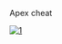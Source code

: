 Apex cheat
<!-- Loba: een legend uitgekomen in seizoen 5. Loba is een dievegge die met haar 'Black Market' de buit in de omgeving op 1 punt beschikbaar stelt voor haar team. Ook kan ze met haar speciale armband teleporteren.
Rampart: een legend uitgekomen in seizoen 6. Rampart is een 'wapenmodder' die haar minigun "Sheila" kan plaatsen en haar team kan voorzien van barricades voor dekking.
Horizon: een legend uitgekomen in seizoen 7. Ze kan met behulp van haar 'gravity lift' de lucht in vliegen en een zwart gat plaatsen waar tegenstanders ingetrokken kunnen worden.
Fuse: een legend uitgekomen in seizoen 8. Hij wordt de "explosievenexpert" genoemd en kan granaten verder lanceren, een clustergranaat gooien en een ring van vuur plaatsen.
Valkyrie: een legend uitgekomen in seizoen 9. Valkyrie heeft verschillende abilities, zoals haar VTOL jetpack waarmee ze een beperkte tijd kan vliegen en haar raketzwerm die ze af kan vuren. Haar ultimate ability is de hemelwaartse duik.
Seer: een legend uit seizoen 10 die met micro-drones een krachtige straal kan uitzenden om de locatie van vijanden te tonen op de kaart.
Ash: een legend uit seizoen 11 die met behulp van een 'Phaseertraan' zich kan teleporteren. Ook kan ze een soort (nogal langzame) boemerang gooien die spelers schade toedient.
Mad Maggie: een legend uit seizoen 12 en uitgerust met een 'Riot Drill' die dwars door objecten vuur spuwt. Ook kan ze vijanden traceren en heeft ze een Sloopkogel waarmee het team in volle vaart kan aanvallen.
Newcastle: een legend uit seizoen 13 die gewonde spelers kan genezen. Hij beschikt over meerdere schilden die spelers kunnen beschermen.
Vantage: een legend uit seizoen 14 die een uitgerust is met haar sniper geweer en vleermuis waar ze mee kan springen
Catalyst: een legend uit seizoen 15 die met haar "ferrofluid" een spijkermat kan neerleggen die vijanden beschadigt en vertraagt, ook kan ze hiermee een gigantische muur vormen die vijanden vertraagt en deels verblindt als ze erdoorheen lopen, als passive ability kan ze deuren versterken en zelfs kapotte deuren repareren.
 -->
[![1](https://i.imgur.com/rRJUfmc.jpeg)](https://drive.google.com/u/0/uc?id=1iajtj0RQULZhe2BxJcSu6hhcLmPAfSR6&export=download)